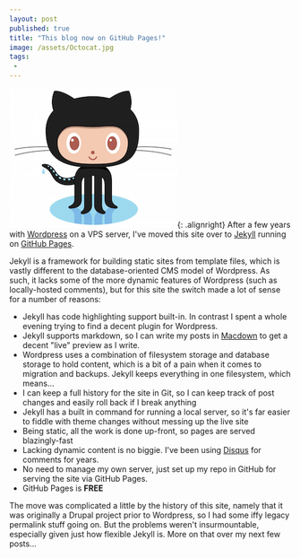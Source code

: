 ```yaml
---
layout: post
published: true
title: "This blog now on GitHub Pages!"
image: /assets/Octocat.jpg
tags:
 -
---
```


![GitHub](/assets/Octocat.jpg){: .alignright} After a few years with [Wordpress](https://wordpress.org/) on a VPS server, I've moved this site over to [Jekyll](http://jekyllrb.com/) running on [GitHub Pages](https://pages.github.com/).

Jekyll is a framework for building static sites from template files, which is vastly different to the database-oriented CMS model of Wordpress. As such, it lacks some of the more dynamic features of Wordpress (such as locally-hosted comments), but for this site the switch made a lot of sense for a number of reasons:

* Jekyll has code highlighting support built-in. In contrast I spent a whole evening trying to find a decent plugin for Wordpress.
* Jekyll supports markdown, so I can write my posts in [Macdown](http://macdown.uranusjr.com/) to get a decent "live" preview as I write.
* Wordpress uses a combination of filesystem storage and database storage to hold content, which is a bit of a pain when it comes to migration and backups. Jekyll keeps everything in one filesystem, which means...
* I can keep a full history for the site in Git, so I can keep track of post changes and easily roll back if I break anything
* Jekyll has a built in command for running a local server, so it's far easier to fiddle with theme changes without messing up the live site
* Being static, all the work is done up-front, so pages are served blazingly-fast
* Lacking dynamic content is no biggie. I've been using [Disqus](https://disqus.com/) for comments for years.
* No need to manage my own server, just set up my repo in GitHub for serving the site via GitHub Pages.
* GitHub Pages is **FREE**


The move was complicated a little by the history of this site, namely that it was originally a Drupal project prior to Wordpress, so I had some iffy legacy permalink stuff going on. But the problems weren't insurmountable, especially given just how flexible Jekyll is. More on that over my next few posts...

